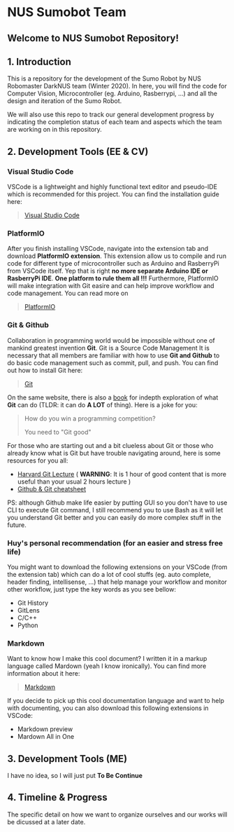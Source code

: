# NUS Sumobot Team
## Welcome to NUS Sumobot Repository!
## 1. Introduction

This is a repository for the development of the Sumo Robot by NUS Robomaster DarkNUS team (Winter 2020). In here, you will find the code for Computer Vision, Microcontroller (eg. Arduino, Rasberrypi, ...) and all the design and iteration of the Sumo Robot.

We will also use this repo to track our general development progress by indicating the completion status of each team and aspects which the team are working on in this repository.

## 2. Development Tools (EE & CV)
### Visual Studio Code
VSCode is a lightweight and highly functional text editor and pseudo-IDE which is recommended for this project. You can find the installation guide here:
> [Visual Studio Code](https://code.visualstudio.com/)

### PlatformIO
After you finish installing VSCode, navigate into the extension tab and download **PlatformIO extension**. This extension allow us to compile and run code for different type of microcontroller such as Arduino and RasberryPi from VSCode itself. Yep that is right **no more separate Arduino IDE or RasberryPi IDE**. **One platform to rule them all !!!** Furthermore, PlatformIO will make integration with Git easire and can help improve workflow and code management. You can read more on 
> [PlatformIO](https://platformio.org/)

### Git & Github
Collaboration in programming world would be impossible without one of mankind greatest invention **Git**. Git is a Source Code Management
It is necessary that all members are familiar with how to use **Git and Github** to do basic code management such as commit, pull, and push. You can find out how to install Git here:
> [Git](https://git-scm.com/)

On the same website, there is also a [book](https://git-scm.com/book/en/v2) for indepth exploration of what **Git** can do (TLDR: it can do **A LOT** of thing). Here is a joke for you: 
> How do you win a programming competition?
>  
> You need to "Git good"

For those who are starting out and a bit clueless about Git or those who already know what is Git but have trouble navigating around, here is some resources for you all:
* [Harvard Git Lecture](https://cs50.harvard.edu/web/2020/weeks/1/) 
  ( **WARNING**: It is 1 hour of good content that is more useful than your usual 2 hours lecture )
* [Github & Git cheatsheet](https://education.github.com/git-cheat-sheet-education.pdf)

PS: although Github make life easier by putting GUI so you don't have to use CLI to execute Git command, I still recommend you to use Bash as it will let you understand Git better and you can easily do more complex stuff in the future.
### Huy's personal recommendation (for an easier and stress free life)
You might want to download the following extensions on your VSCode (from the extension tab) which can do a lot of cool stuffs (eg. auto complete, header finding, intellisense, ...) that help manage your workflow and monitor other workflow, just type the key words as you see bellow:
* Git History
* GitLens
* C/C++
* Python
  
### Markdown
Want to know how I make this cool document? I written it in a markup language called Mardown (yeah I know ironically). You can find more information about it here:
> [Markdown](https://www.markdownguide.org/)

If you decide to pick up this cool documentation language and want to help with documenting, you can also download this following extensions in VSCode:
* Markdown preview
* Mardown All in One

## 3. Development Tools (ME)
I have no idea, so I will just put **To Be Continue**

## 4. Timeline & Progress
The specific detail on how we want to organize ourselves and our works will be dicussed at a later date.





